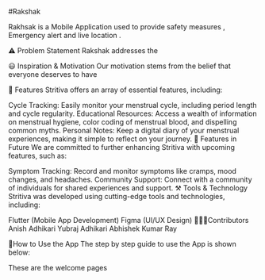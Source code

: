#Rakshak 

Rakhsak is a Mobile Application used to provide safety measures , Emergency alert and live location .



⚠️ Problem Statement
Rakshak addresses the

😃 Inspiration & Motivation
Our motivation stems from the belief that everyone deserves to have

📱 Features
Stritiva offers an array of essential features, including:

Cycle Tracking: Easily monitor your menstrual cycle, including period length and cycle regularity.
Educational Resources: Access a wealth of information on menstrual hygiene, color coding of menstrual blood, and dispelling common myths.
Personal Notes: Keep a digital diary of your menstrual experiences, making it simple to reflect on your journey.
🤔 Features in Future
We are committed to further enhancing Stritiva with upcoming features, such as:

Symptom Tracking: Record and monitor symptoms like cramps, mood changes, and headaches.
Community Support: Connect with a community of individuals for shared experiences and support.
⚒️ Tools & Technology
Stritiva was developed using cutting-edge tools and technologies, including:

Flutter (Mobile App Development)
Figma (UI/UX Design)
🧑‍🤝‍🧑Contributors
Anish Adhikari Yubraj Adhikari Abhishek Kumar Ray

🤔How to Use the App
The step by step guide to use the App is shown below:

These are the welcome pages

